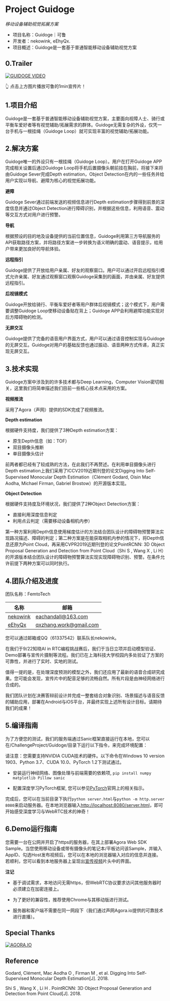 # Project Guidoge

*移动设备辅助视觉拓展方案*

- 项目名称：Guidoge｜可鲁
- 开发者：nekowink, eEhyQx.
- 项目概述：Guidoge是一套基于普通智能移动设备辅助视觉方案

## 0.Trailer

[![GUIDOGE VIDEO](https://s2.ax1x.com/2019/09/29/uGMrVO.png)](https://www.bilibili.com/video/av69334959)

👆 点击上方图片播放可鲁的1min宣传片！

## 1.项目介绍

Guidoge是一套基于普通智能移动设备辅助视觉方案，主要面向视障人士、骑行或平衡车爱好者等有视觉辅助/拓展需求的群体。Guidoge无需复杂的外设，仅凭一台手机与一根挂绳（Guidoge Loop）就可实现丰富的视觉辅助/拓展功能。

## 2.解决方案

Guidoge唯一的外设只有一根挂绳（Guidoge Loop）。用户在打开Guidoge APP完成相关设置后通过Guidoge Loop将手机后置摄像头朝前挂在胸前，将接下来将由Guidoge Sever完成Depth estimation，Object Detection在内的一些任务并给用户实现以导航、避障为核心的视觉拓展功能。

**避障**

Guidoge Sever通过前端发送的视频信息进行Depth estimation步骤得到前景的深度信息并通过Object Detection进行障碍识别，并根据这些信息，利用语音、震动等交互方式对用户进行预警。

**导航**

根据预设的目的地及设备提供的当前位置信息，Guidoge利用第三方导航服务的API获取路径方案，并将路径方案进一步转换为语义明确的震动、语音提示，给用户带来更加良好的导航体验。

**远程指引**

Guidoge提供了开放给用户亲属、好友的观察窗口。用户可以通过开启远程指引模式允许亲属、好友通过观察窗口观察Guidoge采集到的画面，并由亲属、好友提供远程指引。

**后视镜模式**

Guidoge开放给骑行、平衡车爱好者等用户群体后视镜模式；这个模式下，用户需要调整Guidoge Loop使移动设备贴在背上；Guidoge APP会利用避障功能实现对后方障碍物的检测。

**无屏交互**

Guidoge提供了完备的语音用户界面方式，用户可以通过语音控制实现与Guidoge的无屏交互。Guidoge对用户的基础反馈也通过振动、语音两种方式传递，真正实现无屏交互。

## 3.技术实现

Guidoge方案中涉及到的许多技术都与Deep Learning，Computer Vision密切相关，这里我们将简单描述我们目前一些核心技术点采用的方案。

**视频推流**

采用了Agora（声网）提供的SDK完成了视频推流。

**Depth estimation**

根据硬件支持度，我们提供了3种Depth estimation方案：

- 原生Depth信息（如：TOF）
- 双目摄像头推断
- 单目摄像头估计

前两者都已经有了较成熟的方法，在此我们不再赘述。在利用单目摄像头进行Depth estimation上我们采用了ICCV2019近期刊登的论文Digging Into Self-Supervised Monocular Depth Estimation（Clément Godard, Oisin Mac Aodha, Michael Firman, Gabriel Brostow）的开源版本实现。
  
**Object Detection**
  
根据硬件支持度及环境状况，我们提供了2种Object Detection方案：
  
- 直接利用深度信息判定
- 利用点云判定（需要移动设备相机内参）

第一种方案利用Depth信息使用梯度估计的方法结合团队设计的障碍物预警算法实现路况描述、障碍的判定；第二种方案是在能获取相机内参的情况下，将Depth信息还原为Point Cloud，再采用CVPR2019近期刊登的论文PointRCNN: 3D Object Proposal Generation and Detection from Point Cloud（Shi S , Wang X , Li H）的开源版本结合团队设计的障碍物预警算法实现实现障碍物识别、预警。在条件允许前提下两种方案可以同时执行。

## 4.团队介绍及进度

团队名称：FemtoTech

名称 | 邮箱
--- | ---
[nekowink](https://github.com/nekowink) | eachandall@163.com
[eEhyQx](https://github.com/eEhyQx) | qxzhang.work@gmail.com

您可以通过邮箱或QQ（61337542）联系队长nekowink。

在我们于9/22知晓AI in RTC编程挑战赛后，我们于当日立项并启动模型验证、Demo部署与宣传片摄制等流程。我们已在上海科技大学校园内多处验证了方案的可靠性，并进行了实时、实地的测试。

值得一提的是，在处理深度预测的模型之外，我们还应用了最新的语音合成研究成果。您可能会发现，宣传片中的配音足够的流畅自然。所有片段是由神经网络进行合成的。

我们团队计划在决赛答辩前设计并完成一整套结合对象识别、场景描述与语音反馈的辅助应用，部署在Android与iOS平台，并最终实现上述所有设计目标。请期待我们的成果！

## 5.编译指南

为了方便您的测试，我们的服务端通过Sanic框架直接运行在本地，您可以在/ChallengeProject/Guidoge/目录下运行以下指令，来完成环境配置：

请注意：您需要支持NVIDIA CUDA技术的硬件。以下命令在Windows 10 version 1903、Python 3.7、CUDA 10.0、PyTorch 1.2下测试通过。

- 安装运行神经网络、图像处理与前端需要的依赖项, `pip install numpy matplotlib Pillow sanic`

- 配置深度学习PyTorch框架, 您可以参见[PyTorch](https://pytorch.org/get-started/locally/)官网上的相关指示。

完成后，您可以在当前目录下执行`python server.html`与`python -m http.server 8080`来启动服务器。在本地浏览器输入[http://localhost:8080/server.html](http://localhost:8080/server.html)，即可开始感受深度学习与WebRTC技术的神奇！

## 6.Demo运行指南

您需要一台在公网并开启了https的服务器，在其上部署Agora Web SDK Sample。当您使用移动设备或带有摄像头的笔记本/平板访问该Sample，并输入AppID、勾选Host发布视频后，您可以在本地的浏览器输入对应的信息并连接。若顺利，您可以看到本地服务器上呈现出[宣传视频](https://www.bilibili.com/video/av69334959)片头中的界面。

**注记**

- 基于调试需求，本地访问无需https，但WebRTC协议要求访问其他服务器时必须建立在加密连接上。

- 为了更好的兼容性，推荐使用Chrome与其移动版进行测试。

- 服务器和客户端不需要在同一网段下（我们通过声网Agora.io提供的可靠技术进行直播）。

## Special Thanks

[![AGORA.IO](https://www.agora.io/en/wp-content/uploads/2019/06/agoralightblue-1.png)](https://www.agora.io/)

## Reference

Godard, Clément, Mac Aodha O , Firman M , et al. Digging Into Self-Supervised Monocular Depth Estimation[J]. 2018.

Shi S , Wang X , Li H . PointRCNN: 3D Object Proposal Generation and Detection from Point Cloud[J]. 2018.
